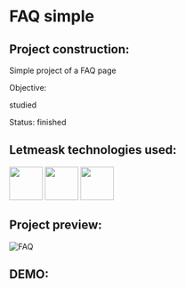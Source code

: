 <h1> FAQ simple </h1>

## Project construction:

Simple project of a FAQ page

Objective:

studied

Status: 
finished

## Letmeask technologies used:
<div>
  <img height="60em" src="https://cdn.jsdelivr.net/gh/devicons/devicon/icons/html5/html5-original-wordmark.svg" />
  <img height="60em" src="https://cdn.jsdelivr.net/gh/devicons/devicon/icons/css3/css3-original-wordmark.svg" />
  <img height="60em" src="https://cdn.jsdelivr.net/gh/devicons/devicon/icons/javascript/javascript-original.svg" />
</div>

## Project preview:
![FAQ](https://user-images.githubusercontent.com/65191024/164124070-b5681f8a-e51b-4cd0-985d-211e97d85c52.gif)

## DEMO:
